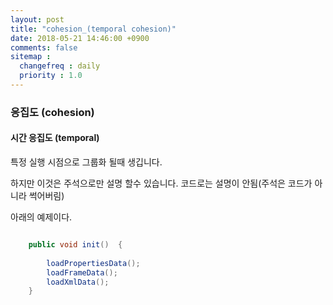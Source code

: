 ```yaml
---
layout: post
title: "cohesion_(temporal cohesion)"
date: 2018-05-21 14:46:00 +0900
comments: false
sitemap :
  changefreq : daily
  priority : 1.0
---
```


### 응집도 (cohesion)

#### 시간 응집도 (temporal)

특정 실행 시점으로 그룹화 될때 생깁니다. 

하지만 이것은 주석으로만 설명 할수 있습니다. 코드로는 설명이 안됨(주석은 코드가 아니라 썩어버림)

아래의 예제이다.

```java

	public void init()  {
		
        loadPropertiesData();
        loadFrameData();
        loadXmlData();
	}

```

